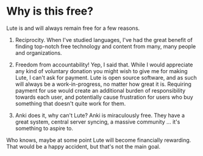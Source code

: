 # Why is this free?

Lute is and will always remain free for a few reasons.

1. Reciprocity.  When I've studied languages, I've had the great benefit of finding top-notch free technology and content from many, many people and organizations.

2. Freedom from accountability!  Yep, I said that.  While I would appreciate any kind of voluntary donation you might wish to give me for making Lute, I can't ask for payment.  Lute is open source software, and as such will always be a work-in-progress, no matter how great it is.  Requiring payment for use would create an additional burden of responsibility towards each user, and potentially cause frustration for users who buy something that doesn't quite work for them.

3. Anki does it, why can't Lute?  Anki is miraculously free.  They have a great system, central server syncing, a massive community ... it's something to aspire to.

Who knows, maybe at some point Lute will become financially rewarding.  That would be a happy accident, but that's not the main goal.